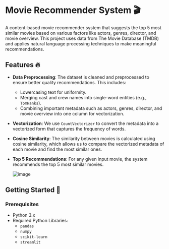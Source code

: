 # Movie Recommender System 🎬

A content-based movie recommender system that suggests the top 5 most similar movies based on various factors like actors, genres, director, and movie overview. This project uses data from The Movie Database (TMDB) and applies natural language processing techniques to make meaningful recommendations.

## Features 🔥

- **Data Preprocessing**: The dataset is cleaned and preprocessed to ensure better quality recommendations. This includes:
  - Lowercasing text for uniformity.
  - Merging cast and crew names into single-word entities (e.g., `TomHanks`).
  - Combining important metadata such as actors, genres, director, and movie overview into one column for vectorization.
  
- **Vectorization**: We use `CountVectorizer` to convert the metadata into a vectorized form that captures the frequency of words.

- **Cosine Similarity**: The similarity between movies is calculated using cosine similarity, which allows us to compare the vectorized metadata of each movie and find the most similar ones.

- **Top 5 Recommendations**: For any given input movie, the system recommends the top 5 most similar movies.

  ![image](https://github.com/user-attachments/assets/fea4c020-2640-491b-ad0b-d583db13609b)


## Getting Started 🚀

### Prerequisites

- Python 3.x
- Required Python Libraries:
  - `pandas`
  - `numpy`
  - `scikit-learn`
  - `streamlit`
